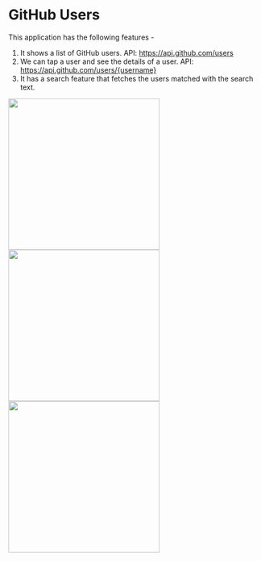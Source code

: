 # GitHub Users

This application has the following features -
1. It shows a list of GitHub users. API: https://api.github.com/users
2. We can tap a user and see the details of a user. API: https://api.github.com/users/{username}
3. It has a search feature that fetches the users matched with the search text.

<img src = "https://user-images.githubusercontent.com/16449639/215356238-f0d8a040-ef21-478e-af5d-edaaab950d38.png" width=300> <img src = "https://user-images.githubusercontent.com/16449639/215356235-7cfd0fbc-5492-4804-b4c8-c56747dcc921.png" width=300> <img src = "https://user-images.githubusercontent.com/16449639/215356226-c180987e-1416-4437-bc69-04f43c738821.png" width=300>
